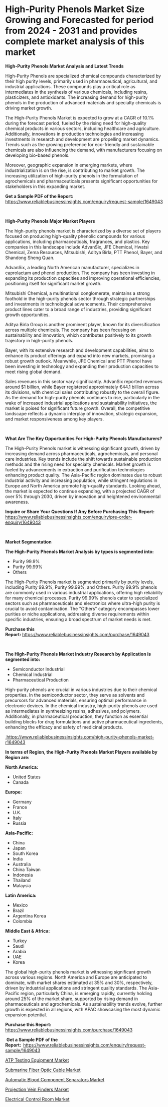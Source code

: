 <p><h1>High-Purity Phenols Market Size Growing and Forecasted for period from 2024 - 2031 and provides complete market analysis of this market</h1></p><p><strong>High-Purity Phenols Market Analysis and Latest Trends</strong></p>
<p><p>High-Purity Phenols are specialized chemical compounds characterized by their high purity levels, primarily used in pharmaceutical, agricultural, and industrial applications. These compounds play a critical role as intermediates in the synthesis of various chemicals, including resins, plasticizers, and antioxidants. The increasing demand for high-purity phenols in the production of advanced materials and specialty chemicals is driving market growth.</p><p>The High-Purity Phenols Market is expected to grow at a CAGR of 10.1% during the forecast period, fueled by the rising need for high-quality chemical products in various sectors, including healthcare and agriculture. Additionally, innovations in production technologies and increasing investments in research and development are propelling market dynamics. Trends such as the growing preference for eco-friendly and sustainable chemicals are also influencing the demand, with manufacturers focusing on developing bio-based phenols.</p><p>Moreover, geographic expansion in emerging markets, where industrialization is on the rise, is contributing to market growth. The increasing utilization of high-purity phenols in the formulation of agrochemicals and pharmaceuticals presents significant opportunities for stakeholders in this expanding market.</p></p>
<p><strong>Get a Sample PDF of the Report:&nbsp;</strong> <a href="https://www.reliablebusinessinsights.com/enquiry/request-sample/1649043?utm_campaign=48&utm_medium=2&utm_source=Github&utm_content=ia&utm_term=19102024&utm_id=high-purity-phenols">https://www.reliablebusinessinsights.com/enquiry/request-sample/1649043</a></p>
<p>&nbsp;</p>
<p><strong>High-Purity Phenols Major Market Players</strong></p>
<p><p>The high-purity phenols market is characterized by a diverse set of players focused on producing high-quality phenolic compounds for various applications, including pharmaceuticals, fragrances, and plastics. Key companies in this landscape include AdvanSix, JFE Chemical, Hwatsi Chemical, Zema Resources, Mitsubishi, Aditya Birla, PTT Phenol, Bayer, and Shandong Sheng Quan. </p><p>AdvanSix, a leading North American manufacturer, specializes in caprolactam and phenol production. The company has been investing in expanding its production capacities and improving operational efficiencies, positioning itself for significant market growth.</p><p>Mitsubishi Chemical, a multinational conglomerate, maintains a strong foothold in the high-purity phenols sector through strategic partnerships and investments in technological advancements. Their comprehensive product lines cater to a broad range of industries, providing significant growth opportunities.</p><p>Aditya Birla Group is another prominent player, known for its diversification across multiple chemicals. The company has been focusing on sustainability and innovation, which contributes positively to its growth trajectory in high-purity phenols.</p><p>Bayer, with its extensive research and development capabilities, aims to enhance its product offerings and expand into new markets, promising a robust growth outlook. Meanwhile, JFE Chemical and PTT Phenol have been investing in technology and expanding their production capacities to meet rising global demand.</p><p>Sales revenues in this sector vary significantly. AdvanSix reported revenues around $1 billion, while Bayer registered approximately €44.1 billion across its divisions, with chemical sales contributing robustly to the overall figure. As the demand for high-purity phenols continues to rise, particularly in the wake of increased industrial applications and sustainability initiatives, the market is poised for significant future growth. Overall, the competitive landscape reflects a dynamic interplay of innovation, strategic expansion, and market responsiveness among key players.</p></p>
<p>&nbsp;</p>
<p><strong>What Are The Key Opportunities For High-Purity Phenols Manufacturers?</strong></p>
<p><p>The High-Purity Phenols market is witnessing significant growth, driven by increasing demand across pharmaceuticals, agrochemicals, and personal care industries. Key trends include the shift towards sustainable production methods and the rising need for specialty chemicals. Market growth is fueled by advancements in extraction and purification technologies enhancing product quality. The Asia-Pacific region dominates due to robust industrial activity and increasing population, while stringent regulations in Europe and North America promote high-quality standards. Looking ahead, the market is expected to continue expanding, with a projected CAGR of over 5% through 2030, driven by innovation and heightened environmental awareness.</p></p>
<p><strong>Inquire or Share Your Questions If Any Before Purchasing This Report:</strong> <a href="https://www.reliablebusinessinsights.com/enquiry/pre-order-enquiry/1649043?utm_campaign=48&utm_medium=2&utm_source=Github&utm_content=ia&utm_term=19102024&utm_id=high-purity-phenols">https://www.reliablebusinessinsights.com/enquiry/pre-order-enquiry/1649043</a></p>
<p>&nbsp;</p>
<p><strong>Market Segmentation</strong></p>
<p><strong>The High-Purity Phenols Market Analysis by types is segmented into:</strong></p>
<p><ul><li>Purity 99.9%</li><li>Purity 99.99%</li><li>Others</li></ul></p>
<p><p>The High-Purity Phenols market is segmented primarily by purity levels, including Purity 99.9%, Purity 99.99%, and Others. Purity 99.9% phenols are commonly used in various industrial applications, offering high reliability for many chemical processes. Purity 99.99% phenols cater to specialized sectors such as pharmaceuticals and electronics where ultra-high purity is crucial to avoid contamination. The "Others" category encompasses lower purities or niche applications, addressing diverse requirements within specific industries, ensuring a broad spectrum of market needs is met.</p></p>
<p><strong>Purchase this Report:&nbsp;</strong><a href="https://www.reliablebusinessinsights.com/purchase/1649043?utm_campaign=48&utm_medium=2&utm_source=Github&utm_content=ia&utm_term=19102024&utm_id=high-purity-phenols">https://www.reliablebusinessinsights.com/purchase/1649043</a></p>
<p>&nbsp;</p>
<p><strong>The High-Purity Phenols Market Industry Research by Application is segmented into:</strong></p>
<p><ul><li>Semiconductor Industrial</li><li>Chemical Industrial</li><li>Pharmaceutical Production</li></ul></p>
<p><p>High-purity phenols are crucial in various industries due to their chemical properties. In the semiconductor sector, they serve as solvents and precursors for advanced materials, ensuring optimal performance in electronic devices. In the chemical industry, high-purity phenols are used as intermediates in synthesizing resins, adhesives, and polymers. Additionally, in pharmaceutical production, they function as essential building blocks for drug formulations and active pharmaceutical ingredients, enhancing the efficacy and safety of medicinal products.</p></p>
<p><a href="https://www.reliablebusinessinsights.com/high-purity-phenols-market-r1649043?utm_campaign=48&utm_medium=2&utm_source=Github&utm_content=ia&utm_term=19102024&utm_id=high-purity-phenols">&nbsp;https://www.reliablebusinessinsights.com/high-purity-phenols-market-r1649043</a></p>
<p><strong>In terms of Region, the High-Purity Phenols Market Players available by Region are:</strong></p>
<p>
    <p> <strong> North America: </strong>
        <ul>
            <li>United States</li>
            <li>Canada</li>
        </ul>
        </p> 
    <p> <strong> Europe: </strong>
        <ul>
            <li>Germany</li>
            <li>France</li>
            <li>U.K.</li>
            <li>Italy</li>
            <li>Russia</li>
        </ul>
        </p> 
    <p> <strong> Asia-Pacific: </strong>
        <ul>
            <li>China</li>
            <li>Japan</li>
            <li>South Korea</li>
            <li>India</li>
            <li>Australia</li>
            <li>China Taiwan</li>
            <li>Indonesia</li>
            <li>Thailand</li>
            <li>Malaysia</li>
        </ul>
        </p> 
    <p> <strong> Latin America: </strong>
        <ul>
            <li>Mexico</li>
            <li>Brazil</li>
            <li>Argentina Korea</li>
            <li>Colombia</li>
        </ul>
        </p> 
    <p> <strong> Middle East & Africa: </strong>
        <ul>
            <li>Turkey</li>
            <li>Saudi</li>
            <li>Arabia</li>
            <li>UAE</li>
            <li>Korea</li>
        </ul>
    </p>
    </p>
<p><p>The global high-purity phenols market is witnessing significant growth across various regions. North America and Europe are anticipated to dominate, with market shares estimated at 35% and 30%, respectively, driven by industrial applications and stringent quality standards. The Asia-Pacific region, particularly China, is emerging rapidly, currently holding around 25% of the market share, supported by rising demand in pharmaceuticals and agrochemicals. As sustainability trends evolve, further growth is expected in all regions, with APAC showcasing the most dynamic expansion potential.</p></p>
<p><strong>Purchase this Report: </strong><a href="https://www.reliablebusinessinsights.com/purchase/1649043?utm_campaign=48&utm_medium=2&utm_source=Github&utm_content=ia&utm_term=19102024&utm_id=high-purity-phenols">https://www.reliablebusinessinsights.com/purchase/1649043</a></p>
<p>&nbsp;<strong>Get a Sample PDF of the Report:&nbsp;&nbsp;</strong><a href="https://www.reliablebusinessinsights.com/enquiry/request-sample/1649043?utm_campaign=48&utm_medium=2&utm_source=Github&utm_content=ia&utm_term=19102024&utm_id=high-purity-phenols">https://www.reliablebusinessinsights.com/enquiry/request-sample/1649043</a></p>
<p><strong></strong></p>
<p><p><a href="https://issuu.com/reportprime-2/docs/atp-testing-equipment-market-size-2_e04f73cab93f98?utm_campaign=48&utm_medium=2&utm_source=Github&utm_content=ia&utm_term=19102024&utm_id=high-purity-phenols">ATP Testing Equipment Market</a></p><p><a href="https://www.linkedin.com/pulse/global-perspectives-submarine-fiber-optic-cable-market-trends-adufe?utm_campaign=48&utm_medium=2&utm_source=Github&utm_content=ia&utm_term=19102024&utm_id=high-purity-phenols">Submarine Fiber Optic Cable Market</a></p><p><a href="https://github.com/DorinaOsmani364/Market-Research-Report-List-1/blob/main/automatic-blood-component-separators-market.md?utm_campaign=48&utm_medium=2&utm_source=Github&utm_content=ia&utm_term=19102024&utm_id=high-purity-phenols">Automatic Blood Component Separators Market</a></p><p><a href="https://github.com/azucena6lzcou/Market-Research-Report-List-1/blob/main/projection-vein-finders-market.md?utm_campaign=48&utm_medium=2&utm_source=Github&utm_content=ia&utm_term=19102024&utm_id=high-purity-phenols">Projection Vein Finders Market</a></p><p><a href="https://www.linkedin.com/pulse/strategic-market-insights-global-electrical-control-room-uz3se?utm_campaign=48&utm_medium=2&utm_source=Github&utm_content=ia&utm_term=19102024&utm_id=high-purity-phenols">Electrical Control Room Market</a></p></p>